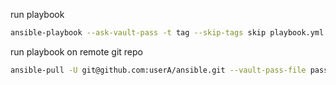 run playbook
```bash
ansible-playbook --ask-vault-pass -t tag --skip-tags skip playbook.yml
```

run playbook on remote git repo
```bash
ansible-pull -U git@github.com:userA/ansible.git --vault-pass-file password-file -t tag --skip-tags skip playbook.yml
```